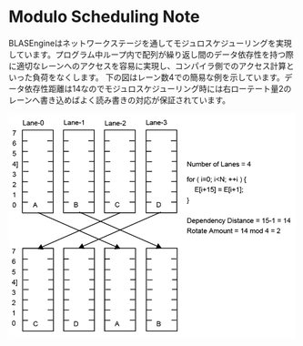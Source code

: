 # Modulo Scheduling Note

BLASEngineはネットワークステージを通してモジュロスケジューリングを実現しています。プログラム中ループ内で配列が繰り返し間のデータ依存性を持つ際に適切なレーンへのアクセスを容易に実現し、コンパイラ側でのアクセス計算といった負荷をなくします。
下の図はレーン数4での簡易な例を示しています。データ依存性距離は14なのでモジュロスケジューリング時には右ローテート量2のレーンへ書き込めばよく読み書きの対応が保証されています。

<div align="center">
  <img src="https://github.com/IAMAl/BLASEngine/blob/main/notes/ExecConcept/figures/Modulo_Scheduling.png"
       alt="HTML image alt text"
       title="Matrix-Matrix Multiplication"
       width="600px"
  />
</div>